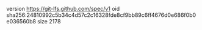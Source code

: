 version https://git-lfs.github.com/spec/v1
oid sha256:24810992c5b34c4d57c2c16328fde8cf9bb89c6ff4676d0e686f0b0e036560b8
size 2178
